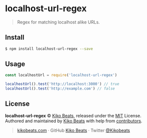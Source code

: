 # localhost-url-regex

> Regex for matching localhost alike URLs.

## Install

```bash
$ npm install localhost-url-regex --save
```

## Usage

```js
const localhostUrl = require('localhost-url-regex')

localhostUrl().test('http://localhost:3000') // true
localhostUrl().test('http://example.com') // false
```

## License

**localhost-url-regex** © [Kiko Beats](https://kikobeats.com), released under the [MIT](https://github.com/Kikobeats/localhost-url-regex/blob/master/LICENSE.md) License.<br>
Authored and maintained by [Kiko Beats](https://kikobeats.com) with help from [contributors](https://github.com/Kikobeats/localhost-url-regex/contributors).

> [kikobeats.com](https://kikobeats.com) · GitHub [Kiko Beats](https://github.com/Kikobeats) · Twitter [@Kikobeats](https://twitter.com/Kikobeats)
